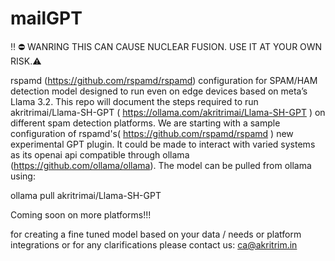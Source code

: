 # mailGPT
‼️ ⛔️ WANRING THIS CAN CAUSE NUCLEAR FUSION. USE IT AT YOUR OWN RISK.⚠️

rspamd (https://github.com/rspamd/rspamd) configuration for SPAM/HAM detection model designed to run even on edge devices based on meta’s Llama 3.2.
This repo will document the steps required to run akritrimai/Llama-SH-GPT ( https://ollama.com/akritrimai/Llama-SH-GPT ) on 
different spam detection platforms. We are starting with a sample  configuration of rspamd's( https://github.com/rspamd/rspamd ) new experimental GPT plugin. It could be made to interact with varied systems as its openai api compatible through ollama
(https://github.com/ollama/ollama).
The model can be pulled from ollama using:

ollama pull akritrimai/Llama-SH-GPT

Coming soon on more platforms!!!

for creating a fine tuned model based on your data / needs or platform integrations or for any clarifications 
please contact us: ca@akritrim.in




